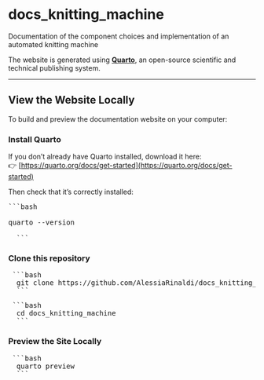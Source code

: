 # docs_knitting_machine
Documentation of the component choices and implementation of an automated knitting machine

The website is generated using [**Quarto**](https://quarto.org), an open-source scientific and technical publishing system.

---

## View the Website Locally

To build and preview the documentation website on your computer:

### Install Quarto

If you don’t already have Quarto installed, download it here:  
👉 [https://quarto.org/docs/get-started](https://quarto.org/docs/get-started)

Then check that it’s correctly installed:

<pre>```bash
  
quarto --version

  ``` </pre>

### Clone this repository

<pre> ```bash
  git clone https://github.com/AlessiaRinaldi/docs_knitting_machine 
  ``` </pre>
<pre> ```bash
  cd docs_knitting_machine 
  ```</pre>

### Preview the Site Locally

<pre> ```bash
  quarto preview 
  ```</pre>

